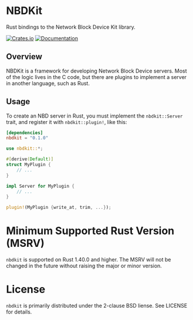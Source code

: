 # NBDKit

Rust bindings to the Network Block Device Kit library.

[![Crates.io](https://img.shields.io/crates/v/nbdkit.svg)](https://crates.io/crates/nbdkit)
[![Documentation](https://docs.rs/nbdkit/badge.svg)](https://docs.rs/nbdkit)

## Overview

NBDKit is a framework for developing Network Block Device servers.  Most of
the logic lives in the C code, but there are plugins to implement a server
in another language, such as Rust.

## Usage

To create an NBD server in Rust, you must implement the `nbdkit::Server`
trait, and register it with `nbdkit::plugin!`, like this:

```toml
[dependencies]
nbdkit = "0.1.0"
```

```rust
use nbdkit::*;

#[derive(Default)]
struct MyPlugin {
    // ...
}

impl Server for MyPlugin {
    // ...
}

plugin!(MyPlugin {write_at, trim, ...});
```

# Minimum Supported Rust Version (MSRV)

`nbdkit` is supported on Rust 1.40.0 and higher.  The MSRV will not be
changed in the future without raising the major or minor version.

# License

`nbdkit` is primarily distributed under the 2-clause BSD liense.  See
LICENSE for details.
